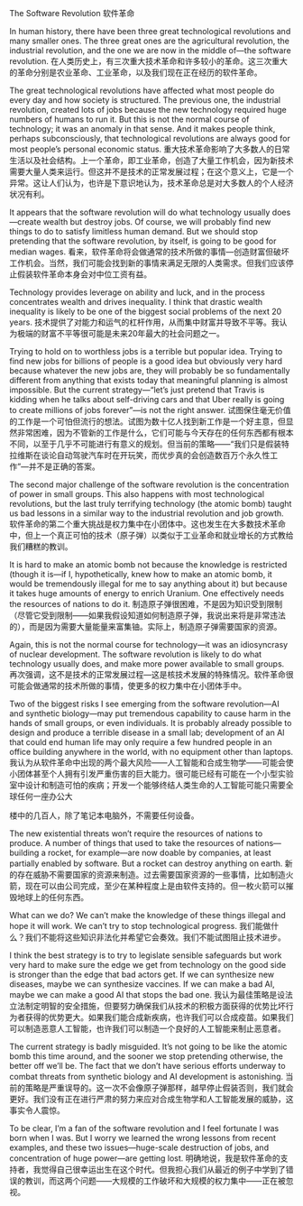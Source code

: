 The Software Revolution
软件革命

In human history, there have been three great technological revolutions and many smaller ones. The three great ones are the agricultural revolution, the industrial revolution, and the one we are now in the middle of—the software revolution.
在人类历史上，有三次重大技术革命和许多较小的革命。这三次重大的革命分别是农业革命、工业革命，以及我们现在正在经历的软件革命。

The great technological revolutions have affected what most people do every day and how society is structured. The previous one, the industrial revolution, created lots of jobs because the new technology required huge numbers of humans to run it. But this is not the normal course of technology; it was an anomaly in that sense. And it makes people think, perhaps subconsciously, that technological revolutions are always good for most people’s personal economic status.
重大技术革命影响了大多数人的日常生活以及社会结构。上一个革命，即工业革命，创造了大量工作机会，因为新技术需要大量人类来运行。但这并不是技术的正常发展过程；在这个意义上，它是一个异常。这让人们认为，也许是下意识地认为，技术革命总是对大多数人的个人经济状况有利。

It appears that the software revolution will do what technology usually does—create wealth but destroy jobs. Of course, we will probably find new things to do to satisfy limitless human demand. But we should stop pretending that the software revolution, by itself, is going to be good for median wages.
看来，软件革命将会做通常的技术所做的事情—创造财富但破坏工作机会。当然，我们可能会找到新的事情来满足无限的人类需求。但我们应该停止假装软件革命本身会对中位工资有益。

Technology provides leverage on ability and luck, and in the process concentrates wealth and drives inequality. I think that drastic wealth inequality is likely to be one of the biggest social problems of the next 20 years.
技术提供了对能力和运气的杠杆作用，从而集中财富并导致不平等。我认为极端的财富不平等很可能是未来20年最大的社会问题之一。

Trying to hold on to worthless jobs is a terrible but popular idea. Trying to find new jobs for billions of people is a good idea but obviously very hard because whatever the new jobs are, they will probably be so fundamentally different from anything that exists today that meaningful planning is almost impossible. But the current strategy—“let’s just pretend that Travis is kidding when he talks about self-driving cars and that Uber really is going to create millions of jobs forever”—is not the right answer.
试图保住毫无价值的工作是一个可怕但流行的想法。试图为数十亿人找到新工作是一个好主意，但显然非常困难，因为不管新的工作是什么，它们可能与今天存在的任何东西都有根本不同，以至于几乎不可能进行有意义的规划。但当前的策略——“我们只是假装特拉维斯在谈论自动驾驶汽车时在开玩笑，而优步真的会创造数百万个永久性工作”—并不是正确的答案。

The second major challenge of the software revolution is the concentration of power in small groups. This also happens with most technological revolutions, but the last truly terrifying technology (the atomic bomb) taught us bad lessons in a similar way to the industrial revolution and job growth.
软件革命的第二个重大挑战是权力集中在小团体中。这也发生在大多数技术革命中，但上一个真正可怕的技术（原子弹）以类似于工业革命和就业增长的方式教给我们糟糕的教训。

It is hard to make an atomic bomb not because the knowledge is restricted (though it is—if I, hypothetically, knew how to make an atomic bomb, it would be tremendously illegal for me to say anything about it) but because it takes huge amounts of energy to enrich Uranium. One effectively needs the resources of nations to do it.
制造原子弹很困难，不是因为知识受到限制（尽管它受到限制——如果我假设知道如何制造原子弹，我说出来将是非常违法的），而是因为需要大量能量来富集铀。实际上，制造原子弹需要国家的资源。

Again, this is not the normal course for technology—it was an idiosyncrasy of nuclear development. The software revolution is likely to do what technology usually does, and make more power available to small groups.
再次强调，这不是技术的正常发展过程—这是核技术发展的特殊情况。软件革命很可能会做通常的技术所做的事情，使更多的权力集中在小团体手中。

Two of the biggest risks I see emerging from the software revolution—AI and synthetic biology—may put tremendous capability to cause harm in the hands of small groups, or even individuals. It is probably already possible to design and produce a terrible disease in a small lab; development of an AI that could end human life may only require a few hundred people in an office building anywhere in the world, with no equipment other than laptops.
我认为从软件革命中出现的两个最大风险——人工智能和合成生物学——可能会使小团体甚至个人拥有引发严重伤害的巨大能力。很可能已经有可能在一个小型实验室中设计和制造可怕的疾病；开发一个能够终结人类生命的人工智能可能只需要全球任何一座办公大

楼中的几百人，除了笔记本电脑外，不需要任何设备。

The new existential threats won’t require the resources of nations to produce. A number of things that used to take the resources of nations—building a rocket, for example—are now doable by companies, at least partially enabled by software. But a rocket can destroy anything on earth.
新的存在威胁不需要国家的资源来制造。过去需要国家资源的一些事情，比如制造火箭，现在可以由公司完成，至少在某种程度上是由软件支持的。但一枚火箭可以摧毁地球上的任何东西。

What can we do? We can’t make the knowledge of these things illegal and hope it will work. We can’t try to stop technological progress.
我们能做什么？我们不能将这些知识非法化并希望它会奏效。我们不能试图阻止技术进步。

I think the best strategy is to try to legislate sensible safeguards but work very hard to make sure the edge we get from technology on the good side is stronger than the edge that bad actors get. If we can synthesize new diseases, maybe we can synthesize vaccines. If we can make a bad AI, maybe we can make a good AI that stops the bad one.
我认为最佳策略是设法立法制定明智的安全措施，但要努力确保我们从技术的积极方面获得的优势比坏行为者获得的优势更大。如果我们能合成新疾病，也许我们可以合成疫苗。如果我们可以制造恶意人工智能，也许我们可以制造一个良好的人工智能来制止恶意者。

The current strategy is badly misguided. It’s not going to be like the atomic bomb this time around, and the sooner we stop pretending otherwise, the better off we’ll be. The fact that we don’t have serious efforts underway to combat threats from synthetic biology and AI development is astonishing.
当前的策略是严重误导的。这一次不会像原子弹那样，越早停止假装否则，我们就会更好。我们没有正在进行严肃的努力来应对合成生物学和人工智能发展的威胁，这事实令人震惊。

To be clear, I’m a fan of the software revolution and I feel fortunate I was born when I was. But I worry we learned the wrong lessons from recent examples, and these two issues—huge-scale destruction of jobs, and concentration of huge power—are getting lost.
明确地说，我是软件革命的支持者，我觉得自己很幸运出生在这个时代。但我担心我们从最近的例子中学到了错误的教训，而这两个问题——大规模的工作破坏和大规模的权力集中——正在被忽视。